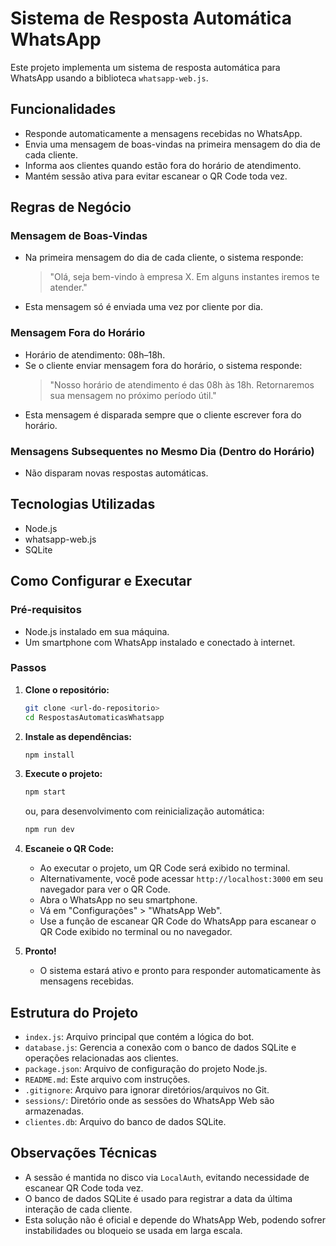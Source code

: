 # Sistema de Resposta Automática WhatsApp

Este projeto implementa um sistema de resposta automática para WhatsApp usando a biblioteca `whatsapp-web.js`.

## Funcionalidades

- Responde automaticamente a mensagens recebidas no WhatsApp.
- Envia uma mensagem de boas-vindas na primeira mensagem do dia de cada cliente.
- Informa aos clientes quando estão fora do horário de atendimento.
- Mantém sessão ativa para evitar escanear o QR Code toda vez.

## Regras de Negócio

### Mensagem de Boas-Vindas
- Na primeira mensagem do dia de cada cliente, o sistema responde:
  > "Olá, seja bem-vindo à empresa X. Em alguns instantes iremos te atender."
- Esta mensagem só é enviada uma vez por cliente por dia.

### Mensagem Fora do Horário
- Horário de atendimento: 08h–18h.
- Se o cliente enviar mensagem fora do horário, o sistema responde:
  > "Nosso horário de atendimento é das 08h às 18h. Retornaremos sua mensagem no próximo período útil."
- Esta mensagem é disparada sempre que o cliente escrever fora do horário.

### Mensagens Subsequentes no Mesmo Dia (Dentro do Horário)
- Não disparam novas respostas automáticas.

## Tecnologias Utilizadas

- Node.js
- whatsapp-web.js
- SQLite

## Como Configurar e Executar

### Pré-requisitos

- Node.js instalado em sua máquina.
- Um smartphone com WhatsApp instalado e conectado à internet.

### Passos

1. **Clone o repositório:**
   ```bash
   git clone <url-do-repositorio>
   cd RespostasAutomaticasWhatsapp
   ```

2. **Instale as dependências:**
   ```bash
   npm install
   ```

3. **Execute o projeto:**
   ```bash
   npm start
   ```
   ou, para desenvolvimento com reinicialização automática:
   ```bash
   npm run dev
   ```

4. **Escaneie o QR Code:**
   - Ao executar o projeto, um QR Code será exibido no terminal.
   - Alternativamente, você pode acessar `http://localhost:3000` em seu navegador para ver o QR Code.
   - Abra o WhatsApp no seu smartphone.
   - Vá em "Configurações" > "WhatsApp Web".
   - Use a função de escanear QR Code do WhatsApp para escanear o QR Code exibido no terminal ou no navegador.

5. **Pronto!**
   - O sistema estará ativo e pronto para responder automaticamente às mensagens recebidas.

## Estrutura do Projeto

- `index.js`: Arquivo principal que contém a lógica do bot.
- `database.js`: Gerencia a conexão com o banco de dados SQLite e operações relacionadas aos clientes.
- `package.json`: Arquivo de configuração do projeto Node.js.
- `README.md`: Este arquivo com instruções.
- `.gitignore`: Arquivo para ignorar diretórios/arquivos no Git.
- `sessions/`: Diretório onde as sessões do WhatsApp Web são armazenadas.
- `clientes.db`: Arquivo do banco de dados SQLite.

## Observações Técnicas

- A sessão é mantida no disco via `LocalAuth`, evitando necessidade de escanear QR Code toda vez.
- O banco de dados SQLite é usado para registrar a data da última interação de cada cliente.
- Esta solução não é oficial e depende do WhatsApp Web, podendo sofrer instabilidades ou bloqueio se usada em larga escala.

